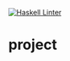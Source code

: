 [![Haskell Linter](https://github.com/RileyEv/project/actions/workflows/haskell.yml/badge.svg)](https://github.com/RileyEv/project/actions/workflows/haskell.yml)

# project

